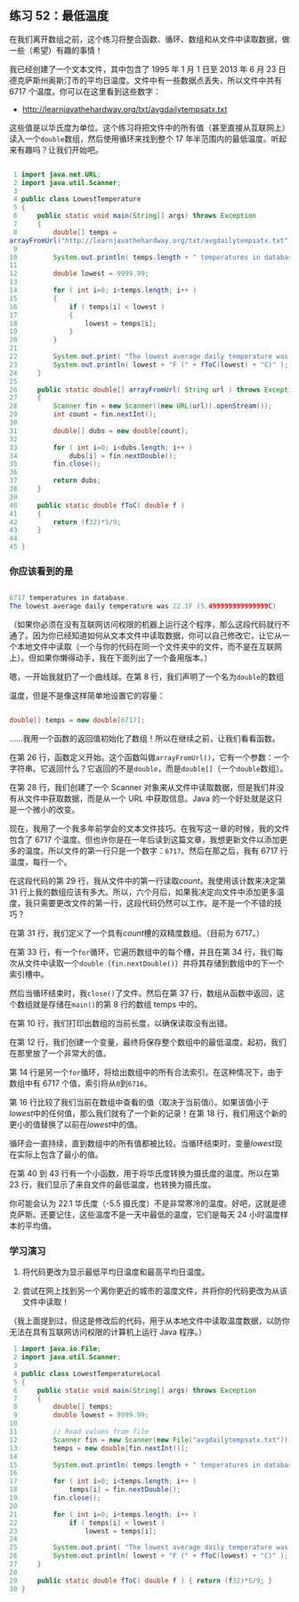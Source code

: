 ## 练习 52：最低温度

在我们离开数组之前，这个练习将整合函数、循环、数组和从文件中读取数据，做一些（希望）有趣的事情！

我已经创建了一个文本文件，其中包含了 1995 年 1 月 1 日至 2013 年 6 月 23 日德克萨斯州奥斯汀市的平均日温度。文件中有一些数据点丢失，所以文件中共有 6717 个温度。你可以在这里看到这些数字：

+   http://learnjavathehardway.org/txt/avg­daily­temps­atx.txt

这些值是以华氏度为单位。这个练习将把文件中的所有值（甚至直接从互联网上）读入一个`double`数组，然后使用循环来找到整个 17 年半范围内的最低温度。听起来有趣吗？让我们开始吧。

```java

 1 import java.net.URL;
 2 import java.util.Scanner;
 3 
 4 public class LowestTemperature
 5 {
 6     public static void main(String[] args) throws Exception
 7     {
 8         double[] temps = 
arrayFromUrl("http://learnjavathehardway.org/txt/avg­daily­temps­atx.txt");
 9 
10         System.out.println( temps.length + " temperatures in database.");
11 
12         double lowest = 9999.99;
13 
14         for ( int i=0; i<temps.length; i++ )
15         {
16             if ( temps[i] < lowest )
17             {
18                 lowest = temps[i];
19             }
20         }
21 
22         System.out.print( "The lowest average daily temperature was " );
23         System.out.println( lowest + "F (" + fToC(lowest) + "C)" );
24     }
25 
26     public static double[] arrayFromUrl( String url ) throws Exception
27     {
28         Scanner fin = new Scanner((new URL(url)).openStream());
29         int count = fin.nextInt();
30 
31         double[] dubs = new double[count];
32 
33         for ( int i=0; i<dubs.length; i++ )
34             dubs[i] = fin.nextDouble();
35         fin.close();
36 
37         return dubs;
38     }
39 
40     public static double fToC( double f )
41     {
42         return (f­32)*5/9;
43     }
44 
45 }
```



### 你应该看到的是

```java

6717 temperatures in database.
The lowest average daily temperature was 22.1F (­5.499999999999999C)
```

（如果你必须在没有互联网访问权限的机器上运行这个程序，那么这段代码就行不通了。因为你已经知道如何从文本文件中读取数据，你可以自己修改它，让它从一个本地文件中读取（一个与你的代码在同一个文件夹中的文件，而不是在互联网上）。但如果你懒得动手，我在下面列出了一个备用版本。）

嗯，一开始我就扔了一个曲线球。在第 8 行，我们声明了一个名为`double`的数组

温度，但是不是像这样简单地设置它的容量：

```java

double[] temps = new double[6717];
```

……我用一个函数的返回值初始化了数组！所以在继续之前，让我们看看函数。

在第 26 行，函数定义开始。这个函数叫做`arrayFromUrl()`，它有一个参数：一个字符串。它返回什么？它返回的不是`double`，而是`double[]`（一个`double`数组）。

在第 28 行，我们创建了一个 Scanner 对象来从文件中读取数据，但是我们并没有从文件中获取数据，而是从一个 URL 中获取信息。Java 的一个好处就是这只是一个微小的改变。

现在，我用了一个我多年前学会的文本文件技巧。在我写这一章的时候，我的文件包含了 6717 个温度。但也许你是在一年后读到这篇文章，我想更新文件以添加更多的温度。所以文件的第一行只是一个数字：`6717`。然后在那之后，我有 6717 行温度，每行一个。

在这段代码的第 29 行，我从文件中的第一行读取*count*。我使用该计数来决定第 31 行上我的数组应该有多大。所以，六个月后，如果我决定向文件中添加更多温度，我只需要更改文件的第一行，这段代码仍然可以工作。是不是一个不错的技巧？

在第 31 行，我们定义了一个具有*count*槽的双精度数组。（目前为 6717。）

在第 33 行，有一个`for`循环，它遍历数组中的每个槽，并且在第 34 行，我们每次从文件中读取一个`double`（`fin.nextDouble()`）并将其存储到数组中的下一个索引槽中。

然后当循环结束时，我`close()`了文件。然后在第 37 行，数组从函数中返回，这个数组就是存储在`main()`的第 8 行的数组 temps 中的。

在第 10 行，我们打印出数组的当前长度，以确保读取没有出错。

在第 12 行，我们创建一个变量，最终将保存整个数组中的最低温度。起初，我们在那里放了一个非常大的值。

第 14 行是另一个`for`循环，将给出数组中的所有合法索引。在这种情况下，由于数组中有 6717 个值，索引将从`0`到`6716`。

第 16 行比较了我们当前在数组中查看的值（取决于当前值*i*）。如果该值小于*lowest*中的任何值，那么我们就有了一个新的记录！在第 18 行，我们用这个新的更小的值替换了以前在*lowest*中的值。

循环会一直持续，直到数组中的所有值都被比较。当循环结束时，变量*lowest*现在实际上包含了最小的值。

在第 40 到 43 行有一个小函数，用于将华氏度转换为摄氏度的温度。所以在第 23 行，我们显示了来自文件的最低温度，也转换为摄氏度。

你可能会认为 22.1 华氏度（-5.5 摄氏度）不是非常寒冷的温度。好吧，这就是德克萨斯。还要记住，这些温度不是一天中最低的温度，它们是每天 24 小时温度样本的平均值。

### 学习演习

1.  将代码更改为显示最低平均日温度和最高平均日温度。

1.  尝试在网上找到另一个离你更近的城市的温度文件，并将你的代码更改为从该文件中读取！

（我上面提到过，但这是修改后的代码，用于从本地文件中读取温度数据，以防你无法在具有互联网访问权限的计算机上运行 Java 程序。）

```java
 1 import java.io.File;
 2 import java.util.Scanner;
 3 
 4 public class LowestTemperatureLocal
 5 {
 6     public static void main(String[] args) throws Exception
 7     {
 8         double[] temps;
 9         double lowest = 9999.99;
10 
11         // Read values from file
12         Scanner fin = new Scanner(new File("avg­daily­temps­atx.txt"));
13         temps = new double[fin.nextInt()];
14 
15         System.out.println( temps.length + " temperatures in database.");
16 
17         for ( int i=0; i<temps.length; i++ )
18             temps[i] = fin.nextDouble();
19         fin.close();
20 
21         for ( int i=0; i<temps.length; i++ )
22             if ( temps[i] < lowest )
23                 lowest = temps[i];
24 
25         System.out.print( "The lowest average daily temperature was " );
26         System.out.println( lowest + "F (" + fToC(lowest) + "C)" );
27     }
28 
29     public static double fToC( double f ) { return (f­32)*5/9; }
30 }
```

